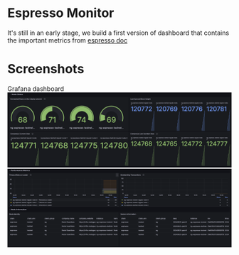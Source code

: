 # Espresso Monitor
It's still in an early stage, we build a first version of dashboard that contains the important metrics from [espresso doc](https://docs.espressosys.com/sequencer/guides/running-a-sequencer-node#monitoring)
# Screenshots

Grafana dashboard
![Node status](./screenshots/node_status.png)
![Performance metrics](./screenshots/performance_metrics.png)
